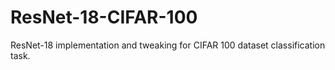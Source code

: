 # ResNet-18-CIFAR-100
ResNet-18 implementation and tweaking for CIFAR 100 dataset classification task.
